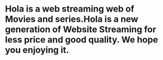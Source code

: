 # Hola is a web streaming web of Movies and series.Hola is a new generation of Website Streaming for less price and good quality. We hope you enjoying it.
